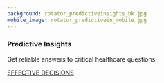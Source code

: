 ```yaml
---
background: rotator_predictiveinsights_bk.jpg
mobile_image: rotator_predictivein_mobile.jpg
---
```


### Predictive Insights

Get reliable answers to critical healthcare questions.

<div class="action"><a href='/solutions/predictive-insights.html' class="btn btn-lg btn-primary">EFFECTIVE DECISIONS</a></div>